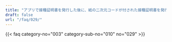 ```yaml
---
title: "アプリで接種証明書を発行した後に、紙の二次元コードが付された接種証明書を発行できますか。"
draft: false
url: "/faq/029/"
---
```


{{< faq category-no="003" category-sub-no="010" no="029" >}}
